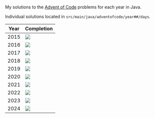 My solutions to the [Advent of Code](https://adventofcode.com/) problems for each year in Java.

Individual solutions located in `src/main/java/adventofcode/year##/days`.

| Year | Completion                                      |
|------|-------------------------------------------------|
| 2015 | ![](https://geps.dev/progress/78)               |
| 2016 | ![](https://geps.dev/progress/24)               |
| 2017 | ![](https://geps.dev/progress/28)               |
| 2018 | ![](https://geps.dev/progress/2)                |
| 2019 | ![](https://geps.dev/progress/0)                |
| 2020 | ![](https://geps.dev/progress/0)                |
| 2021 | ![](https://geps.dev/progress/0)                |
| 2022 | ![](https://geps.dev/progress/0)                |
| 2023 | ![](https://geps.dev/progress/20)               |
| 2024 | ![](https://geps.dev/progress/18)               |
